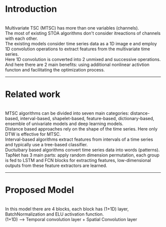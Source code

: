 # Introduction
<br/> Multivariate TSC (MTSC) has more than one variables (channels).
<br/> The most of existing STOA algorithms don't consider itreactions of channels with each other.
<br/> The existing models consider time series data as a 1D image e and employ 1D convolution operations to extract features from the multivariate time series.
<br/> Here 1D convolution is converted into 2 unmixed and successive operations.
<br/> And here there are 2 main benefits: using additional nonlinear activtion functon and facilitating the optimization process.

------

# Related work
<br/> MTSC algorithms can be divided into seven main categories: distance-based, interval-based, shapelet-based, feature-based, dictionary-based, ensemble of univariate models and deep learning models.
<br/> Distance based approaches rely on the shape of the time series. Here only DTW is effective for MTSC.
<br/> Interval-based algorithms extract features from intervals of a time series and typically use a tree-based classifier.
<br/> Ductuibary based algorithms convert time series data into words (patterns).
<br/> TapNet has 3 main parts: apply random dimension permutation, each group is fed to LSTM and FCN blocks for extracting features, low-dimensional outputs from these feature extractors are learned.

------

# Proposed Model
<br/> In this model there are 4 blocks, each block has (1+1D) layer, BatchNormalization and ELU activation function.
<br/> (1+1D) --> Temporal convolution layer + Spatial Convolution layer
<br/> 
<br/> 
